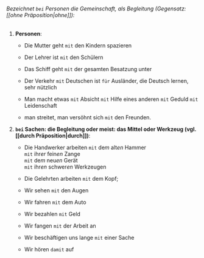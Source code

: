 ###### Bezeichnet `bei` Personen die Gemeinschaft, als Begleitung (Gegensatz: [[ohne Präposition|ohne]]):

1) **Personen**:  
	- Die Mutter geht `mit` den Kindern spazieren
	- Der Lehrer ist `mit` den Schülern
	
	- Das Schiff geht `mit` der gesamten Besatzung unter
	- Der Verkehr `mit` Deutschen ist `für` Ausländer, die Deutsch lernen, sehr nützlich
	
	- Man macht etwas   `mit` Absicht
					 `mit` Hilfe eines anderen
					 `mit` Geduld
					 `mit` Leidenschaft
		
	- man streitet, man versöhnt sich `mit` den Freunden.  

2) **`bei` Sachen: die Begleitung oder meist: das Mittel oder Werkzeug (vgl. [[durch Präposition|durch]])**:
	- Die Handwerker arbeiten `mit` de*m* alt*en* Hammer  
                           `mit` ihr*er* fein*en* Zange  
                           `mit` de*m* neu*en* Gerät  
                           `mit` ihr*en* schwer*en* Werkzeugen 
	- Die Gelehrten  arbeiten    `mit` dem Kopf;  
	
	- Wir sehen `mit` den Augen
	- Wir fahren `mit` dem Auto
	- Wir bezahlen `mit` Geld
	
	- Wir fangen `mit` der Arbeit an
	- Wir beschäftigen uns lange `mit` einer Sache
	- Wir hören `damit` auf
